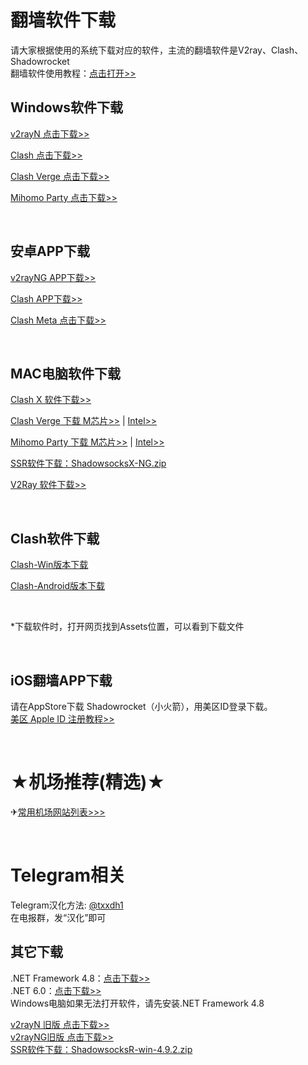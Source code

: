 <h1>翻墙软件下载</h1>
<p>请大家根据使用的系统下载对应的软件，主流的翻墙软件是V2ray、Clash、Shadowrocket<br>
翻墙软件使用教程：<a href="https://www.youtube.com/@kjfx6" target="_blank">点击打开>></a>
</p>
<h2>Windows软件下载</h2>
<p><a href="https://github.com/2dust/v2rayN/releases/latest/download/v2rayN-windows-64-SelfContained.zip" target="_blank">v2rayN 点击下载>></a></p>
<p><a href="https://github.com/uyez/rj/releases/download/clash/Clash-win.zip" target="_blank">Clash 点击下载&gt;&gt;</a></p>
<p><a href="https://github.com/clash-verge-rev/clash-verge-rev/releases/download/v2.1.2/Clash.Verge_2.1.2_x64-setup.exe" target="_blank">Clash Verge 点击下载&gt;&gt;</a></p>
<p><a href="https://github.com/mihomo-party-org/mihomo-party/releases/download/v1.7.5/mihomo-party-windows-1.7.5-x64-setup.exe" target="_blank">Mihomo Party 点击下载>></a></p>
<br>
<h2>安卓APP下载</h2>
<P><a href="https://github.com/2dust/v2rayNG/releases/download/1.9.33/v2rayNG_1.9.33_arm64-v8a.apk" target="_blank">v2rayNG APP下载>></a></P>
<P><a href="https://github.com/uyez/rj/releases/download/clash/Clash-Android.apk" target="_blank">Clash APP下载>></a></P>
<p><a href="https://github.com/MetaCubeX/ClashMetaForAndroid/releases/download/v2.11.6/cmfa-2.11.6-meta-arm64-v8a-release.apk" target="_blank">Clash Meta 点击下载>></a></p>
<br>
<h2>MAC电脑软件下载</h2>
<P><a href="https://github.com/uyez/rj/releases/download/ClashX/ClashX.dmg" target="_blank">Clash X 软件下载>></a></P>
<P><a href="https://github.com/clash-verge-rev/clash-verge-rev/releases/download/v2.2.3/Clash.Verge_2.2.3_aarch64.dmg" target="_blank">Clash Verge 下载 M芯片>></a> | <a href="https://github.com/clash-verge-rev/clash-verge-rev/releases/download/v2.2.3/Clash.Verge_2.2.3_x64.dmg" target="_blank">Intel&gt;&gt;</a></P>
<P><a href="https://github.com/mihomo-party-org/mihomo-party/releases/download/v1.7.5/mihomo-party-macos-1.7.5-arm64.pkg" target="_blank">Mihomo Party 下载 M芯片>></a> | <a href="https://github.com/mihomo-party-org/mihomo-party/releases/download/v1.7.5/mihomo-party-macos-1.7.5-x64.pkg" target="_blank">Intel&gt;&gt;</a></P>
<P><a href="https://github.com/qinyuhang/ShadowsocksX-NG-R/releases/download/1.4.4-r8/ShadowsocksX-NG-R8.dmg" target="_blank">SSR软件下载：ShadowsocksX-NG.zip</a></P>
<P><a href="https://github.com/2dust/v2rayN/releases/latest" target="_blank">V2Ray 软件下载>></a></P>
<br>
<h2>Clash软件下载</h2>
<P><a href="https://github.com/uyez/rj/releases/download/ClashX/Clash.for.Windows-0.20.39-win.7z" target="_blank">Clash-Win版本下载</a></P>
<P><a href="https://github.com/uyez/rj/releases/download/clash/Clash-Android.apk" target="_blank">Clash-Android版本下载</a></P>
<br>
<p>*下载软件时，打开网页找到Assets位置，可以看到下载文件</p><br>
<h2>iOS翻墙APP下载</h2>
<P>请在AppStore下载 Shadowrocket（小火箭），用美区ID登录下载。<br>
<a href="https://github.com/kjfx/AppleID" target="_blank">美区 Apple ID 注册教程>></a>
</P><br>

<h1>★机场推荐(精选)★</h1>
<P>✈<a href="https://github.com/kjfx/kjfx" target="_blank">常用机场网站列表&gt;&gt;&gt;</a></P>
<br>
<h1>Telegram相关</h1>
<p>Telegram汉化方法: <a href="https://t.me/txxdh1" target="_blank">@txxdh1</a>
<br />在电报群，发“汉化”即可
</p>

<h2>其它下载</h2>
.NET Framework 4.8：<a href="https://dotnet.microsoft.com/zh-cn/download/dotnet-framework/thank-you/net48-web-installer" target="_blank">点击下载>></a><br>
.NET 6.0：<a href="https://dotnet.microsoft.com/zh-cn/download/dotnet/thank-you/runtime-desktop-6.0.20-windows-x64-installer" target="_blank">点击下载>></a><br>
Windows电脑如果无法打开软件，请先安装.NET Framework 4.8<br>
<p><a href="https://github.com/2dust/v2rayN/releases/download/5.39/v2rayN-Core.zip" target="_blank">v2rayN 旧版 点击下载>></a><br/>
<a href="https://github.com/2dust/v2rayNG/releases/download/1.8.5/v2rayNG_1.8.5.apk" target="_blank">v2rayNG旧版 点击下载>></a><br/>
<a href="https://github.com/shadowsocksrr/shadowsocksr-csharp/releases" target="_blank">SSR软件下载：ShadowsocksR-win-4.9.2.zip</a></p>
